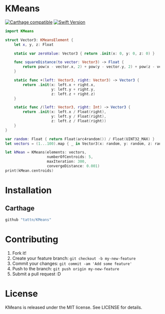 KMeans
===

[![Carthage compatible](https://img.shields.io/badge/Carthage-compatible-4BC51D.svg?style=flat)](https://github.com/Carthage/Carthage)
[![Swift Version](https://img.shields.io/badge/Swift-4-F16D39.svg)](https://developer.apple.com/swift)


```swift
import KMeans

struct Vector3: KMeansElement {
    let x, y, z: Float

    static var zeroValue: Vector3 { return .init(x: 0, y: 0, z: 0) }

    func squareDistance(to vector: Vector3) -> Float {
        return pow(x - vector.x, 2) + pow(y - vector.y, 2) + pow(z - vector.z, 2)
    }

    static func +(left: Vector3, right: Vector3) -> Vector3 {
        return .init(x: left.x + right.x,
                     y: left.y + right.y,
                     z: left.z + right.z)
    }

    static func /(left: Vector3, right: Int) -> Vector3 {
        return .init(x: left.x / Float(right),
                     y: left.y / Float(right),
                     z: left.z / Float(right))
    }
}

var random: Float { return Float(arc4random()) / Float(UINT32_MAX) }
let vectors = (1...100).map { _ in Vector3(x: random, y: random, z: random) }

let kMean = KMeans(elements: vectors,
                   numberOfCentroids: 5,
                   maxIteration: 300,
                   convergeDistance: 0.001)
print(kMean.centroids)
```

## 

# Installation

## Carthage

```ruby
github "tattn/KMeans"
```


# Contributing

1. Fork it!
2. Create your feature branch: `git checkout -b my-new-feature`
3. Commit your changes: `git commit -am 'Add some feature'`
4. Push to the branch: `git push origin my-new-feature`
5. Submit a pull request :D

# License

KMeans is released under the MIT license. See LICENSE for details.
